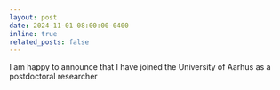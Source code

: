 ```yaml
---
layout: post
date: 2024-11-01 08:00:00-0400
inline: true
related_posts: false
---
```


I am happy to announce that I have joined the University of Aarhus as a postdoctoral researcher
